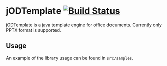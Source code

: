 # jODTemplate [![Build Status](https://travis-ci.org/ayakovlevgh/jodtemplate.svg?branch=master)](https://travis-ci.org/ayakovlevgh/jodtemplate)

jODTemplate is a java template engine for office documents. Currently only PPTX format is supported.

## Usage
An example of the library usage can be found in `src/samples`.
